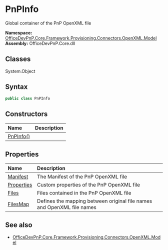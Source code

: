 # PnPInfo
Global container of the PnP OpenXML file  

**Namespace:** [OfficeDevPnP.Core.Framework.Provisioning.Connectors.OpenXML.Model](OfficeDevPnP.Core.Framework.Provisioning.Connectors.OpenXML.Model.md)  
**Assembly:** OfficeDevPnP.Core.dll  
## Classes
System.Object  
## Syntax
```C#
public class PnPInfo
```
## Constructors
|**Name**|**Description**|
|:-----|:-----|
| [PnPInfo()](PnPInfoconstructor1details.md) | 
## Properties
|**Name**|**Description**|
|:-----|:-----|
| [Manifest](PnPInfo.Manifest.md) | The Manifest of the PnP OpenXML file
| [Properties](PnPInfo.Properties.md) | Custom properties of the PnP OpenXML file
| [Files](PnPInfo.Files.md) | Files contained in the PnP OpenXML file
| [FilesMap](PnPInfo.FilesMap.md) | Defines the mapping between original file names and OpenXML file names
## See also
- [OfficeDevPnP.Core.Framework.Provisioning.Connectors.OpenXML.Model](OfficeDevPnP.Core.Framework.Provisioning.Connectors.OpenXML.Model.md)

